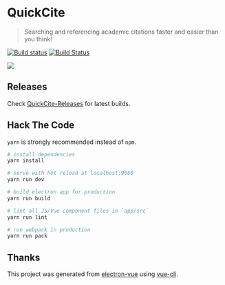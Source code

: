 # QuickCite

> Searching and referencing academic citations faster and easier than you think!

[![Build status](https://ci.appveyor.com/api/projects/status/185vuewfhtkqfed6/branch/master?svg=true)](https://ci.appveyor.com/project/OnceMore2020/quickcite/branch/master)
[![Build Status](https://travis-ci.org/OnceMore2020/QuickCite.svg?branch=master)](https://travis-ci.org/OnceMore2020/QuickCite)

![](http://wx3.sinaimg.cn/large/9bdff7acgy1fej0dxzq2rj20mj0gzgoy.jpg)

## Releases

Check [QuickCite-Releases](https://github.com/OnceMore2020/QuickCite/releases) for latest builds.

## Hack The Code

`yarn` is strongly recommended instead of `npm`.

``` bash
# install dependencies
yarn install

# serve with hot reload at localhost:9080
yarn run dev

# build electron app for production
yarn run build

# lint all JS/Vue component files in `app/src`
yarn run lint

# run webpack in production
yarn run pack
```

## Thanks

This project was generated from [electron-vue](https://github.com/SimulatedGREG/electron-vue) using [vue-cli](https://github.com/vuejs/vue-cli). 
